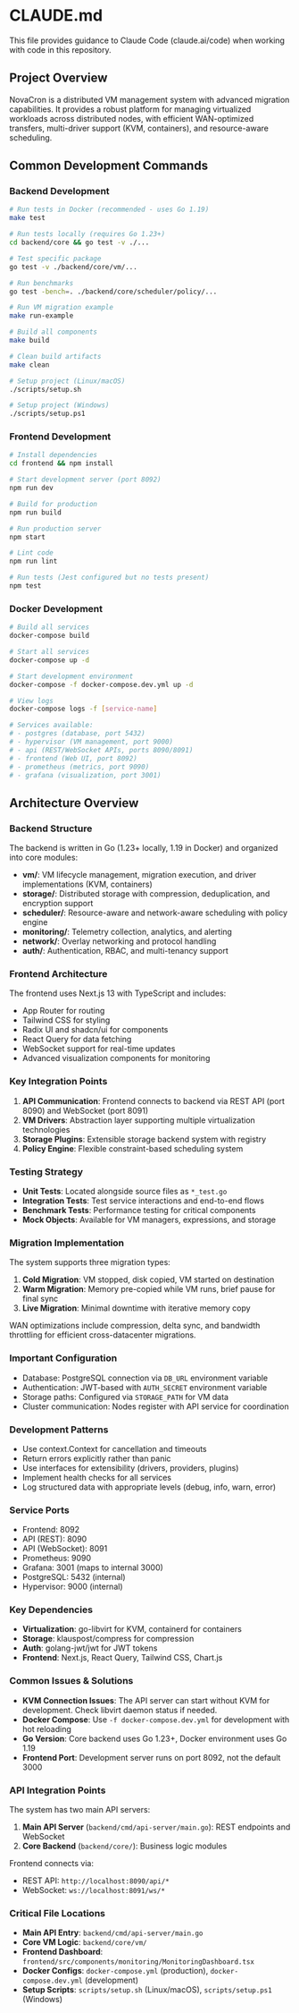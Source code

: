 # CLAUDE.md

This file provides guidance to Claude Code (claude.ai/code) when working with code in this repository.

## Project Overview

NovaCron is a distributed VM management system with advanced migration capabilities. It provides a robust platform for managing virtualized workloads across distributed nodes, with efficient WAN-optimized transfers, multi-driver support (KVM, containers), and resource-aware scheduling.

## Common Development Commands

### Backend Development

```bash
# Run tests in Docker (recommended - uses Go 1.19)
make test

# Run tests locally (requires Go 1.23+)
cd backend/core && go test -v ./...

# Test specific package
go test -v ./backend/core/vm/...

# Run benchmarks
go test -bench=. ./backend/core/scheduler/policy/...

# Run VM migration example
make run-example

# Build all components
make build

# Clean build artifacts
make clean

# Setup project (Linux/macOS)
./scripts/setup.sh

# Setup project (Windows)
./scripts/setup.ps1
```

### Frontend Development

```bash
# Install dependencies
cd frontend && npm install

# Start development server (port 8092)
npm run dev

# Build for production
npm run build

# Run production server
npm start

# Lint code
npm run lint

# Run tests (Jest configured but no tests present)
npm test
```

### Docker Development

```bash
# Build all services
docker-compose build

# Start all services
docker-compose up -d

# Start development environment
docker-compose -f docker-compose.dev.yml up -d

# View logs
docker-compose logs -f [service-name]

# Services available:
# - postgres (database, port 5432)
# - hypervisor (VM management, port 9000)
# - api (REST/WebSocket APIs, ports 8090/8091)
# - frontend (Web UI, port 8092)
# - prometheus (metrics, port 9090)
# - grafana (visualization, port 3001)
```

## Architecture Overview

### Backend Structure

The backend is written in Go (1.23+ locally, 1.19 in Docker) and organized into core modules:

- **vm/**: VM lifecycle management, migration execution, and driver implementations (KVM, containers)
- **storage/**: Distributed storage with compression, deduplication, and encryption support
- **scheduler/**: Resource-aware and network-aware scheduling with policy engine
- **monitoring/**: Telemetry collection, analytics, and alerting
- **network/**: Overlay networking and protocol handling
- **auth/**: Authentication, RBAC, and multi-tenancy support

### Frontend Architecture

The frontend uses Next.js 13 with TypeScript and includes:

- App Router for routing
- Tailwind CSS for styling
- Radix UI and shadcn/ui for components
- React Query for data fetching
- WebSocket support for real-time updates
- Advanced visualization components for monitoring

### Key Integration Points

1. **API Communication**: Frontend connects to backend via REST API (port 8090) and WebSocket (port 8091)
2. **VM Drivers**: Abstraction layer supporting multiple virtualization technologies
3. **Storage Plugins**: Extensible storage backend system with registry
4. **Policy Engine**: Flexible constraint-based scheduling system

### Testing Strategy

- **Unit Tests**: Located alongside source files as `*_test.go`
- **Integration Tests**: Test service interactions and end-to-end flows
- **Benchmark Tests**: Performance testing for critical components
- **Mock Objects**: Available for VM managers, expressions, and storage

### Migration Implementation

The system supports three migration types:
1. **Cold Migration**: VM stopped, disk copied, VM started on destination
2. **Warm Migration**: Memory pre-copied while VM runs, brief pause for final sync
3. **Live Migration**: Minimal downtime with iterative memory copy

WAN optimizations include compression, delta sync, and bandwidth throttling for efficient cross-datacenter migrations.

### Important Configuration

- Database: PostgreSQL connection via `DB_URL` environment variable
- Authentication: JWT-based with `AUTH_SECRET` environment variable
- Storage paths: Configured via `STORAGE_PATH` for VM data
- Cluster communication: Nodes register with API service for coordination

### Development Patterns

- Use context.Context for cancellation and timeouts
- Return errors explicitly rather than panic
- Use interfaces for extensibility (drivers, providers, plugins)
- Implement health checks for all services
- Log structured data with appropriate levels (debug, info, warn, error)

### Service Ports

- Frontend: 8092
- API (REST): 8090
- API (WebSocket): 8091
- Prometheus: 9090
- Grafana: 3001 (maps to internal 3000)
- PostgreSQL: 5432 (internal)
- Hypervisor: 9000 (internal)

### Key Dependencies

- **Virtualization**: go-libvirt for KVM, containerd for containers
- **Storage**: klauspost/compress for compression
- **Auth**: golang-jwt/jwt for JWT tokens
- **Frontend**: Next.js, React Query, Tailwind CSS, Chart.js

### Common Issues & Solutions

- **KVM Connection Issues**: The API server can start without KVM for development. Check libvirt daemon status if needed.
- **Docker Compose**: Use `-f docker-compose.dev.yml` for development with hot reloading
- **Go Version**: Core backend uses Go 1.23+, Docker environment uses Go 1.19
- **Frontend Port**: Development server runs on port 8092, not the default 3000

### API Integration Points

The system has two main API servers:
1. **Main API Server** (`backend/cmd/api-server/main.go`): REST endpoints and WebSocket
2. **Core Backend** (`backend/core/`): Business logic modules

Frontend connects via:
- REST API: `http://localhost:8090/api/*`
- WebSocket: `ws://localhost:8091/ws/*`

### Critical File Locations

- **Main API Entry**: `backend/cmd/api-server/main.go`
- **Core VM Logic**: `backend/core/vm/`
- **Frontend Dashboard**: `frontend/src/components/monitoring/MonitoringDashboard.tsx`
- **Docker Configs**: `docker-compose.yml` (production), `docker-compose.dev.yml` (development)
- **Setup Scripts**: `scripts/setup.sh` (Linux/macOS), `scripts/setup.ps1` (Windows)